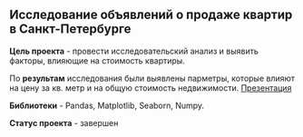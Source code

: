 ## Исследование объявлений о продаже квартир в Санкт-Петербурге

**Цель проекта** - провести исследовательский анализ и выявить факторы, влияющие на стоимость квартиры.

По **результам** исследования были выявлены парметры, которые влияют на цену за кв. метр и на общую стоимость недвижимости. [Презентация](https://drive.google.com/file/d/1awMRHEQH8GpWEdhQVKxdOc7igIjFf59C/view?usp=sharing)

**Библиотеки** - Pandas, Matplotlib, Seaborn, Numpy.

**Статус проекта** - завершен